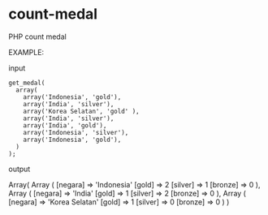 # count-medal
PHP count medal 

EXAMPLE:

input

    get_medal(
      array(
        array('Indonesia', 'gold'),
        array('India', 'silver'),
        array('Korea Selatan', 'gold' ),
        array('India', 'silver'),
        array('India', 'gold'),
        array('Indonesia', 'silver'),
        array('Indonesia', 'gold'),
      )
    );
    
output

   Array(
       Array (
         [negara] => 'Indonesia'
         [gold] => 2
         [silver] => 1
         [bronze] => 0
       ),
       Array (
         [negara] => 'India'
         [gold] => 1
         [silver] => 2
         [bronze] => 0
       ),
       Array (
         [negara] => 'Korea Selatan'
         [gold] => 1
         [silver] => 0
         [bronze] => 0
       )
    )
